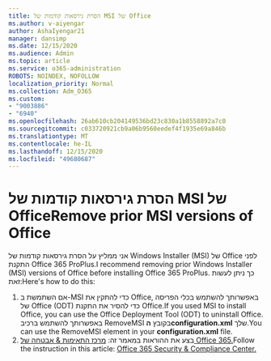 ```yaml
---
title: הסרת גירסאות קודמות של MSI של Office
ms.author: v-aiyengar
author: AshaIyengar21
manager: dansimp
ms.date: 12/15/2020
ms.audience: Admin
ms.topic: article
ms.service: o365-administration
ROBOTS: NOINDEX, NOFOLLOW
localization_priority: Normal
ms.collection: Adm_O365
ms.custom:
- "9003886"
- "6940"
ms.openlocfilehash: 26ab610cb204149536bd23c830a1b8558892a7c0
ms.sourcegitcommit: c033720921cb9a06b9560eedef4f1935e69a846b
ms.translationtype: MT
ms.contentlocale: he-IL
ms.lasthandoff: 12/15/2020
ms.locfileid: "49680687"
---
```

# <a name="remove-prior-msi-versions-of-office"></a><span data-ttu-id="3e38e-102">הסרת גירסאות קודמות של MSI של Office</span><span class="sxs-lookup"><span data-stu-id="3e38e-102">Remove prior MSI versions of Office</span></span>

<span data-ttu-id="3e38e-103">אני ממליץ על הסרת גירסאות קודמות של Windows Installer (MSI) של Office לפני התקנת Office 365 ProPlus.</span><span class="sxs-lookup"><span data-stu-id="3e38e-103">I recommend removing prior Windows Installer (MSI) versions of Office before installing Office 365 ProPlus.</span></span> <span data-ttu-id="3e38e-104">כך ניתן לעשות זאת:</span><span class="sxs-lookup"><span data-stu-id="3e38e-104">Here's how to do this:</span></span>

1. <span data-ttu-id="3e38e-105">אם השתמשת ב-MSI כדי להתקין את Office, באפשרותך להשתמש בכלי הפריסה של Office (ODT) כדי להסיר את התקנת Office.</span><span class="sxs-lookup"><span data-stu-id="3e38e-105">If you used MSI to install Office, you can use the Office Deployment Tool (ODT) to uninstall Office.</span></span> <span data-ttu-id="3e38e-106">באפשרותך להשתמש ברכיב RemoveMSI בקובץ **הconfiguration.xml** שלך.</span><span class="sxs-lookup"><span data-stu-id="3e38e-106">You can use the RemoveMSI element in your **configuration.xml** file.</span></span>
1. <span data-ttu-id="3e38e-107">בצע את ההוראות במאמר זה: [מרכז התאימות & אבטחה של Office 365.](https://go.microsoft.com/fwlink/p/?linkid=2077143)</span><span class="sxs-lookup"><span data-stu-id="3e38e-107">Follow the instruction in this article: [Office 365 Security & Compliance Center.](https://go.microsoft.com/fwlink/p/?linkid=2077143)</span></span>